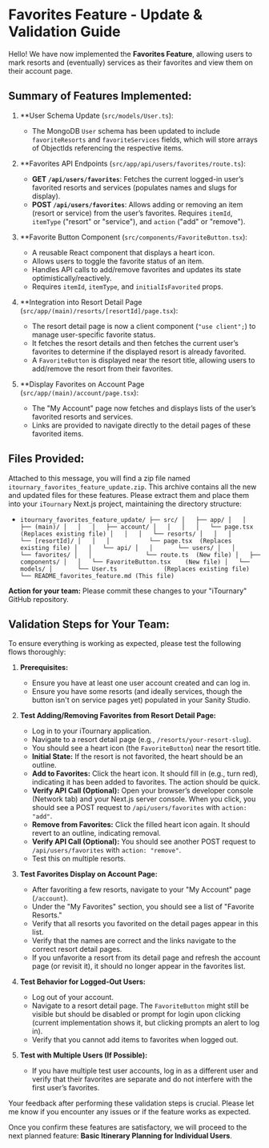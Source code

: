 # Favorites Feature - Update & Validation Guide

Hello! We have now implemented the **Favorites Feature**, allowing users to mark resorts and (eventually) services as their favorites and view them on their account page.

## Summary of Features Implemented:

1.  **User Schema Update (`src/models/User.ts`):
    *   The MongoDB `User` schema has been updated to include `favoriteResorts` and `favoriteServices` fields, which will store arrays of ObjectIds referencing the respective items.

2.  **Favorites API Endpoints (`src/app/api/users/favorites/route.ts`):
    *   **GET `/api/users/favorites`**: Fetches the current logged-in user’s favorited resorts and services (populates names and slugs for display).
    *   **POST `/api/users/favorites`**: Allows adding or removing an item (resort or service) from the user’s favorites. Requires `itemId`, `itemType` ("resort" or "service"), and `action` ("add" or "remove").

3.  **Favorite Button Component (`src/components/FavoriteButton.tsx`):
    *   A reusable React component that displays a heart icon.
    *   Allows users to toggle the favorite status of an item.
    *   Handles API calls to add/remove favorites and updates its state optimistically/reactively.
    *   Requires `itemId`, `itemType`, and `initialIsFavorited` props.

4.  **Integration into Resort Detail Page (`src/app/(main)/resorts/[resortId]/page.tsx`):
    *   The resort detail page is now a client component (`"use client";`) to manage user-specific favorite status.
    *   It fetches the resort details and then fetches the current user’s favorites to determine if the displayed resort is already favorited.
    *   A `FavoriteButton` is displayed near the resort title, allowing users to add/remove the resort from their favorites.

5.  **Display Favorites on Account Page (`src/app/(main)/account/page.tsx`):
    *   The "My Account" page now fetches and displays lists of the user’s favorited resorts and services.
    *   Links are provided to navigate directly to the detail pages of these favorited items.

## Files Provided:

Attached to this message, you will find a zip file named `itournary_favorites_feature_update.zip`. This archive contains all the new and updated files for these features. Please extract them and place them into your `iTournary` Next.js project, maintaining the directory structure:

*   `itournary_favorites_feature_update/
    ├── src/
    │   ├── app/
    │   │   ├── (main)/
    │   │   │   ├── account/
    │   │   │   │   └── page.tsx      (Replaces existing file)
    │   │   │   └── resorts/
    │   │   │       └── [resortId]/
    │   │   │           └── page.tsx  (Replaces existing file)
    │   │   └── api/
    │   │       └── users/
    │   │           └── favorites/
    │   │               └── route.ts  (New file)
    │   ├── components/
    │   │   └── FavoriteButton.tsx    (New file)
    │   └── models/
    │       └── User.ts             (Replaces existing file)
    └── README_favorites_feature.md (This file)
`

**Action for your team:** Please commit these changes to your "iTournary" GitHub repository.

## Validation Steps for Your Team:

To ensure everything is working as expected, please test the following flows thoroughly:

1.  **Prerequisites:**
    *   Ensure you have at least one user account created and can log in.
    *   Ensure you have some resorts (and ideally services, though the button isn't on service pages yet) populated in your Sanity Studio.

2.  **Test Adding/Removing Favorites from Resort Detail Page:**
    *   Log in to your iTournary application.
    *   Navigate to a resort detail page (e.g., `/resorts/your-resort-slug`).
    *   You should see a heart icon (the `FavoriteButton`) near the resort title.
    *   **Initial State:** If the resort is not favorited, the heart should be an outline.
    *   **Add to Favorites:** Click the heart icon. It should fill in (e.g., turn red), indicating it has been added to favorites. The action should be quick.
    *   **Verify API Call (Optional):** Open your browser’s developer console (Network tab) and your Next.js server console. When you click, you should see a POST request to `/api/users/favorites` with `action: "add"`.
    *   **Remove from Favorites:** Click the filled heart icon again. It should revert to an outline, indicating removal. 
    *   **Verify API Call (Optional):** You should see another POST request to `/api/users/favorites` with `action: "remove"`.
    *   Test this on multiple resorts.

3.  **Test Favorites Display on Account Page:**
    *   After favoriting a few resorts, navigate to your "My Account" page (`/account`).
    *   Under the "My Favorites" section, you should see a list of "Favorite Resorts."
    *   Verify that all resorts you favorited on the detail pages appear in this list.
    *   Verify that the names are correct and the links navigate to the correct resort detail pages.
    *   If you unfavorite a resort from its detail page and refresh the account page (or revisit it), it should no longer appear in the favorites list.

4.  **Test Behavior for Logged-Out Users:**
    *   Log out of your account.
    *   Navigate to a resort detail page. The `FavoriteButton` might still be visible but should be disabled or prompt for login upon clicking (current implementation shows it, but clicking prompts an alert to log in).
    *   Verify that you cannot add items to favorites when logged out.

5.  **Test with Multiple Users (If Possible):**
    *   If you have multiple test user accounts, log in as a different user and verify that their favorites are separate and do not interfere with the first user’s favorites.

Your feedback after performing these validation steps is crucial. Please let me know if you encounter any issues or if the feature works as expected.

Once you confirm these features are satisfactory, we will proceed to the next planned feature: **Basic Itinerary Planning for Individual Users**.

